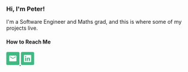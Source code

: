 <h3>Hi, I'm Peter!</h3>
<p>I'm a Software Engineer and Maths grad, and this is where some of my projects live.</p>

<h4>How to Reach Me</h4>

<div>
	<a href="mailto:petermnhull@gmail.com?subject=GitHub%20Contact"/>
		<img src="email.png" width="35" height="35" />
	</a>
	<a href="https://www.linkedin.com/in/petermnhull/">
		<img src="linkedin.png" width="35" height="35" />
	<a/>
</div>
